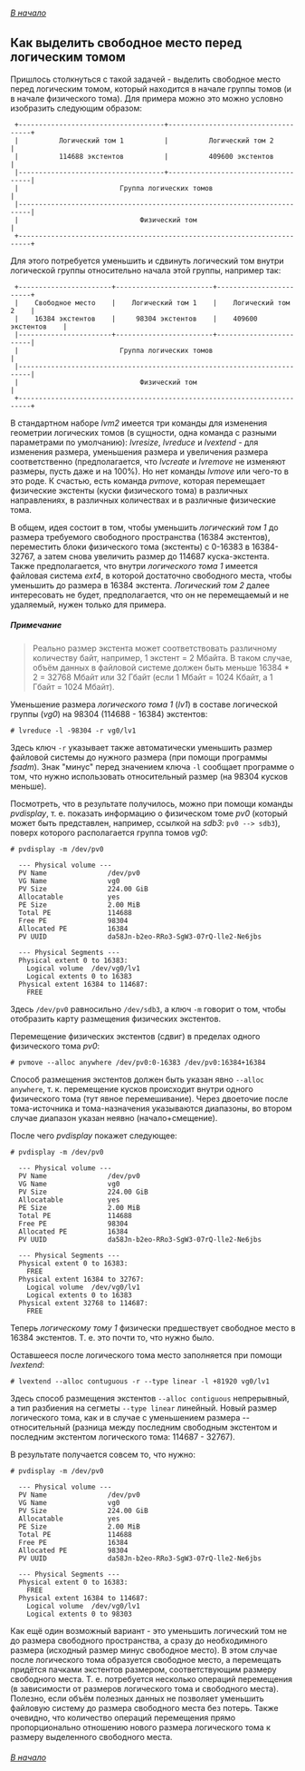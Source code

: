 ###### [В начало](../index.md)

## Как выделить свободное место перед логическим томом

Пришлось столкнуться с такой задачей - выделить свободное место перед логическим томом, который находится в начале группы томов (и в начале физического тома). Для примера можно это можно условно изобразить следующим образом:

```
 +------------------------------------+------------------------------------+
 |          Логический том 1          |          Логический том 2          |
 |          114688 экстентов          |          409600 экстентов          |
 |------------------------------------+------------------------------------|
 |                         Группа логических томов                         |
 |-------------------------------------------------------------------------|
 |                              Физический том                             |
 +-------------------------------------------------------------------------+
```

Для этого потребуется уменьшить и сдвинуть логический том внутри логической группы относительно начала этой группы, например так:

```
 +-----------------------+------------------------+------------------------+
 |    Свободное место    |    Логический том 1    |    Логический том 2    |
 |    16384 экстентов    |     98304 экстентов    |    409600 экстентов    |
 |-----------------------+------------------------+------------------------|
 |                         Группа логических томов                         |
 |-------------------------------------------------------------------------|
 |                              Физический том                             |
 +-------------------------------------------------------------------------+
```

В стандартном наборе *lvm2* имеется три команды для изменения геометрии логических томов (в сущности, одна команда с разными параметрами по умолчанию): *lvresize*, *lvreduce* и *lvextend* - для изменения размера, уменьшения размера и увеличения размера соответственно (предполагается, что *lvcreate* и *lvremove* не изменяют размеры, пусть даже и на 100%). Но нет команды *lvmove* или чего-то в это роде. К счастью, есть команда *pvmove*, которая перемещает физические экстенты (куски физического тома) в различных направлениях, в различных количествах и в различные физические тома.

В общем, идея состоит в том, чтобы уменьшить *логический том 1* до размера требуемого свободного пространства (16384 экстентов), переместить блоки физического тома (экстенты) с 0-16383 в 16384-32767, а затем снова увеличить размер до 114687 куска-экстента. Также предполагается, что внутри *логического тома 1* имеется файловая система *ext4*, в которой достаточно свободного места, чтобы уменьшить до размера в 16384 экстента. *Логический том 2* далее интересовать не будет, предполагается, что он не перемещаемый и не удаляемый, нужен только для примера.

##### Примечание
> Реально размер экстента может соответствовать различному количеству байт, например, 1 экстент = 2 Мбайта. В таком случае, объём данных в файловой системе должен быть меньше 16384 * 2 = 32768 Мбайт или 32 Гбайт (если 1 Мбайт = 1024 Кбайт, а 1 Гбайт = 1024 Мбайт).

Уменьшение размера *логического тома 1* (*lv1*) в составе логической группы (*vg0*) на 98304 (114688 - 16384) экстентов:

```
# lvreduce -l -98304 -r vg0/lv1
```

Здесь ключ `-r` указывает также автоматически уменьшить размер файловой системы до нужного размера (при помощи программы *fsadm*). Знак "минус" перед значением ключа `-l` сообщает программе о том, что нужно использовать относительный размер (на 98304 кусков меньше).

Посмотреть, что в результате получилось, можно при помощи команды *pvdisplay*, т. е. показать информацию о физическом томе *pv0* (который может быть представлен, например, ссылкой на *sdb3*: `pv0 --> sdb3`), поверх которого располагается группа томов *vg0*:

```
# pvdisplay -m /dev/pv0

  --- Physical volume ---
  PV Name               /dev/pv0
  VG Name               vg0
  PV Size               224.00 GiB
  Allocatable           yes
  PE Size               2.00 MiB
  Total PE              114688
  Free PE               98304
  Allocated PE          16384
  PV UUID               da58Jn-b2eo-RRo3-SgW3-07rQ-lle2-Ne6jbs
   
  --- Physical Segments ---
  Physical extent 0 to 16383:
    Logical volume	/dev/vg0/lv1
    Logical extents	0 to 16383
  Physical extent 16384 to 114687:
    FREE

```

Здесь `/dev/pv0` равносильно `/dev/sdb3`, а ключ `-m` говорит о том, чтобы отобразить карту размещения физических экстентов.

Перемещение физических экстентов (сдвиг) в пределах одного физического тома *pv0*:

```
# pvmove --alloc anywhere /dev/pv0:0-16383 /dev/pv0:16384+16384

```

Способ размещения экстентов должен быть указан явно `--alloc anywhere`, т. к. перемещение кусков происходит внутри одного физического тома (тут явное перемешивание). Через двоеточие после тома-источника и тома-назначения указываются диапазоны, во втором случае диапазон указан неявно (начало+смещение).

После чего *pvdisplay* покажет следующее:

```
# pvdisplay -m /dev/pv0

  --- Physical volume ---
  PV Name               /dev/pv0
  VG Name               vg0
  PV Size               224.00 GiB
  Allocatable           yes
  PE Size               2.00 MiB
  Total PE              114688
  Free PE               98304
  Allocated PE          16384
  PV UUID               da58Jn-b2eo-RRo3-SgW3-07rQ-lle2-Ne6jbs
   
  --- Physical Segments ---
  Physical extent 0 to 16383:
    FREE
  Physical extent 16384 to 32767:
    Logical volume	/dev/vg0/lv1
    Logical extents	0 to 16383
  Physical extent 32768 to 114687:
    FREE

```

Теперь *логическому тому 1* физически предшествует свободное место в 16384 экстентов. Т. е. это почти то, что нужно было.

Оставшееся после логического тома место заполняется при помощи *lvextend*:

```
# lvextend --alloc contuguous -r --type linear -l +81920 vg0/lv1
```

Здесь способ размещения экстентов `--alloc contiguous` непрерывный, а тип разбиения на сегметы `--type linear` линейный. Новый размер логического тома, как и в случае с уменьшением размера -- относительный (разница между последним свободным экстентом и последним экстентом логического тома: 114687 - 32767).

В результате получается совсем то, что нужно:

```
# pvdisplay -m /dev/pv0

  --- Physical volume ---
  PV Name               /dev/pv0
  VG Name               vg0
  PV Size               224.00 GiB
  Allocatable           yes
  PE Size               2.00 MiB
  Total PE              114688
  Free PE               16384
  Allocated PE          98304
  PV UUID               da58Jn-b2eo-RRo3-SgW3-07rQ-lle2-Ne6jbs
   
  --- Physical Segments ---
  Physical extent 0 to 16383:
    FREE
  Physical extent 16384 to 114687:
    Logical volume	/dev/vg0/lv1
    Logical extents	0 to 98303

```

Как ещё один возможный вариант - это уменьшить логический том не до размера свободного пространства, а сразу до необходимного размера (исходный размер минус свободное место). В этом случае после логического тома образуется свободное место, а перемещать придётся пачками экстентов размером, соответствующим размеру свободного места. Т. е. потребуется несколько операций перемещения (в зависимости от размеров логического тома и свободного места). Полезно, если объём полезных данных не позволяет уменьшить файловую систему до размера свободного места без потерь. Также очевидно, что количество операций перемещения прямо пропорционально отношению нового размера логического тома к размеру выделенного свободного места.

###### [В начало](../index.md)
